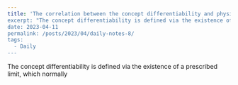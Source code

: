 ```yaml
---
title: 'The correlation between the concept differentiability and physical world"
excerpt: "The concept differentiability is defined via the existence of a prescribed limit..."
date: 2023-04-11
permalink: /posts/2023/04/daily-notes-8/
tags:
  - Daily
---
```


The concept differentiability is defined via the existence of a prescribed limit, which normally